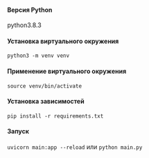 #### Версия Python
python3.8.3
#### Установка виртуального окружения
`python3 -m venv venv`
#### Применение виртуального окружения
`source venv/bin/activate`
#### Установка зависимостей
`pip install -r requirements.txt`

#### Запуск
`uvicorn main:app --reload`
или
`python main.py`
